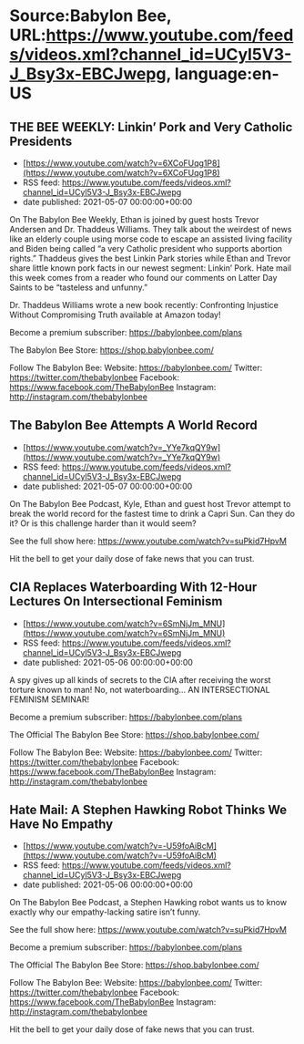 # Source:Babylon Bee, URL:https://www.youtube.com/feeds/videos.xml?channel_id=UCyl5V3-J_Bsy3x-EBCJwepg, language:en-US

## THE BEE WEEKLY:  Linkin’ Pork and Very Catholic Presidents
 - [https://www.youtube.com/watch?v=6XCoFUqg1P8](https://www.youtube.com/watch?v=6XCoFUqg1P8)
 - RSS feed: https://www.youtube.com/feeds/videos.xml?channel_id=UCyl5V3-J_Bsy3x-EBCJwepg
 - date published: 2021-05-07 00:00:00+00:00

On The Babylon Bee Weekly, Ethan is joined by guest hosts Trevor Andersen and Dr. Thaddeus Williams. They talk about the weirdest of news like an elderly couple using morse code to escape an assisted living facility and Biden being called “a very Catholic president who supports abortion rights.” Thaddeus gives the best Linkin Park stories while Ethan and Trevor share little known pork facts in our newest segment: Linkin’ Pork. Hate mail this week comes from a reader who found our comments on Latter Day Saints to be “tasteless and unfunny.” 

Dr. Thaddeus Williams wrote a new book recently: Confronting Injustice Without Compromising Truth available at Amazon today! 

Become a premium subscriber:  https://babylonbee.com/plans 

The Babylon Bee Store:  https://shop.babylonbee.com/

Follow The Babylon Bee:
Website: https://babylonbee.com/
Twitter: https://twitter.com/thebabylonbee
Facebook: https://www.facebook.com/TheBabylonBee
Instagram: http://instagram.com/thebabylonbee

## The Babylon Bee Attempts A World Record
 - [https://www.youtube.com/watch?v=_YYe7kqQY9w](https://www.youtube.com/watch?v=_YYe7kqQY9w)
 - RSS feed: https://www.youtube.com/feeds/videos.xml?channel_id=UCyl5V3-J_Bsy3x-EBCJwepg
 - date published: 2021-05-07 00:00:00+00:00

On The Babylon Bee Podcast, Kyle, Ethan and guest host Trevor attempt to break the world record for the fastest time to drink a Capri Sun. Can they do it? Or is this challenge harder than it would seem?

See the full show here: https://www.youtube.com/watch?v=suPkid7HpvM

Hit the bell to get your daily dose of fake news that you can trust.

## CIA Replaces Waterboarding With 12-Hour Lectures On Intersectional Feminism
 - [https://www.youtube.com/watch?v=6SmNjJm_MNU](https://www.youtube.com/watch?v=6SmNjJm_MNU)
 - RSS feed: https://www.youtube.com/feeds/videos.xml?channel_id=UCyl5V3-J_Bsy3x-EBCJwepg
 - date published: 2021-05-06 00:00:00+00:00

A spy gives up all kinds of secrets to the CIA after receiving the worst torture known to man! No, not waterboarding... AN INTERSECTIONAL FEMINISM SEMINAR!

Become a premium subscriber:  https://babylonbee.com/plans

The Official The Babylon Bee Store:  https://shop.babylonbee.com/

Follow The Babylon Bee:
Website: https://babylonbee.com/
Twitter: https://twitter.com/thebabylonbee
Facebook: https://www.facebook.com/TheBabylonBee
Instagram: http://instagram.com/thebabylonbee

## Hate Mail: A Stephen Hawking Robot Thinks We Have No Empathy
 - [https://www.youtube.com/watch?v=-U59foAiBcM](https://www.youtube.com/watch?v=-U59foAiBcM)
 - RSS feed: https://www.youtube.com/feeds/videos.xml?channel_id=UCyl5V3-J_Bsy3x-EBCJwepg
 - date published: 2021-05-06 00:00:00+00:00

On The Babylon Bee Podcast, a Stephen Hawking robot wants us to know exactly why our empathy-lacking satire isn’t funny.

See the full show here: https://www.youtube.com/watch?v=suPkid7HpvM

Become a premium subscriber:  https://babylonbee.com/plans

The Official The Babylon Bee Store:  https://shop.babylonbee.com/

Follow The Babylon Bee:
Website: https://babylonbee.com/
Twitter: https://twitter.com/thebabylonbee
Facebook: https://www.facebook.com/TheBabylonBee
Instagram: http://instagram.com/thebabylonbee

Hit the bell to get your daily dose of fake news that you can trust.

